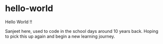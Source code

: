 # hello-world

Hello World !!

Sanjeet here, used to code in the school days around 10 years back.
Hoping to pick this up again and begin a new learning journey.
